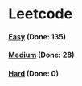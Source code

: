 # Leetcode

<h4><a href="https://github.com/lon-yang/leetcode/blob/master/docs/Easy.md">Easy</a>  (Done: 135)</h4>
<h4><a href="https://github.com/lon-yang/leetcode/blob/master/docs/Medium.md">Medium</a>  (Done: 28)</h4>
<h4><a href="https://github.com/lon-yang/leetcode/blob/master/docs/Hard.md">Hard</a>  (Done: 0)</h4>